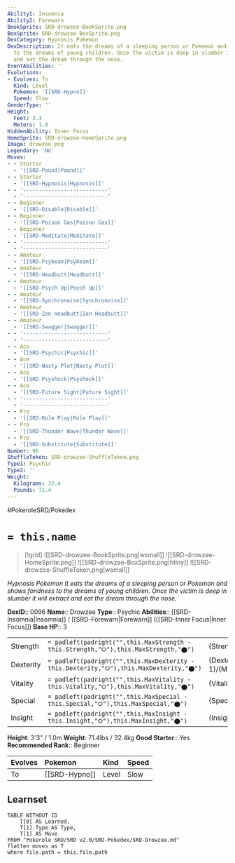 ```yaml
---
Ability1: Insomnia
Ability2: Forewarn
BookSprite: SRD-drowzee-BookSprite.png
BoxSprite: SRD-drowzee-BoxSprite.png
DexCategory: Hypnosis Pokemon
DexDescription: It eats the dreams of a sleeping person or Pokemon and shows fondness
  to the dreams of young children. Once the victim is deep in slumber it will extract
  and eat the dream through the nose.
EventAbilities: ''
Evolutions:
- Evolves: To
  Kind: Level
  Pokemon: '[[SRD-Hypno]]'
  Speed: Slow
GenderType: ''
Height:
  Feet: 3.3
  Meters: 1.0
HiddenAbility: Inner Focus
HomeSprite: SRD-drowzee-HomeSprite.png
Image: drowzee.png
Legendary: 'No'
Moves:
- - Starter
  - '[[SRD-Pound|Pound]]'
- - Starter
  - '[[SRD-Hypnosis|Hypnosis]]'
- - '---------------------------'
  - '---------------------------'
- - Beginner
  - '[[SRD-Disable|Disable]]'
- - Beginner
  - '[[SRD-Poison Gas|Poison Gas]]'
- - Beginner
  - '[[SRD-Meditate|Meditate]]'
- - '---------------------------'
  - '---------------------------'
- - Amateur
  - '[[SRD-Psybeam|Psybeam]]'
- - Amateur
  - '[[SRD-Headbutt|Headbutt]]'
- - Amateur
  - '[[SRD-Psych Up|Psych Up]]'
- - Amateur
  - '[[SRD-Synchronoise|Synchronoise]]'
- - Amateur
  - '[[SRD-Zen Headbutt|Zen Headbutt]]'
- - Amateur
  - '[[SRD-Swagger|Swagger]]'
- - '---------------------------'
  - '---------------------------'
- - Ace
  - '[[SRD-Psychic|Psychic]]'
- - Ace
  - '[[SRD-Nasty Plot|Nasty Plot]]'
- - Ace
  - '[[SRD-Psyshock|Psyshock]]'
- - Ace
  - '[[SRD-Future Sight|Future Sight]]'
- - '---------------------------'
  - '---------------------------'
- - Pro
  - '[[SRD-Role Play|Role Play]]'
- - Pro
  - '[[SRD-Thunder Wave|Thunder Wave]]'
- - Pro
  - '[[SRD-Substitute|Substitute]]'
Number: 96
ShuffleToken: SRD-drowzee-ShuffleToken.png
Type1: Psychic
Type2: ''
Weight:
  Kilograms: 32.4
  Pounds: 71.4
---
```


#PokeroleSRD/Pokedex

# `= this.name`

> [!grid]
> ![[SRD-drowzee-BookSprite.png|wsmall]]
> ![[SRD-drowzee-HomeSprite.png]]
> ![[SRD-drowzee-BoxSprite.png|htiny]]
> ![[SRD-drowzee-ShuffleToken.png|wsmall]]


*Hypnosis Pokemon*
*It eats the dreams of a sleeping person or Pokemon and shows fondness to the dreams of young children. Once the victim is deep in slumber it will extract and eat the dream through the nose.*

**DexID**:: 0096
**Name**:: Drowzee
**Type**:: Psychic
**Abilities**:: [[SRD-Insomnia|Insomnia]] / [[SRD-Forewarn|Forewarn]] ([[SRD-Inner Focus|Inner Focus]])
**Base HP**:: 3

|           |                                                                                        |                                          |
| --------- | -------------------------------------------------------------------------------------- | ---------------------------------------- |
| Strength  | `= padleft(padright("",this.MaxStrength - this.Strength,"⭘"),this.MaxStrength,"⬤")`    | (Strength::2)/(MaxStrength::4)   |
| Dexterity | `= padleft(padright("",this.MaxDexterity - this.Dexterity,"⭘"),this.MaxDexterity,"⬤")` | (Dexterity:: 1)/(MaxDexterity::3) |
| Vitality  | `= padleft(padright("",this.MaxVitality - this.Vitality,"⭘"),this.MaxVitality,"⬤")`    | (Vitality::2)/(MaxVitality::4)   |
| Special   | `= padleft(padright("",this.MaxSpecial - this.Special,"⭘"),this.MaxSpecial,"⬤")`       | (Special::1)/(MaxSpecial::3)     |
| Insight   | `= padleft(padright("",this.MaxInsight - this.Insight,"⭘"),this.MaxInsight,"⬤")`       | (Insight::2)/(MaxInsight::5)     |

**Height**: 3'3" / 1.0m
**Weight**: 71.4lbs / 32.4kg
**Good Starter**:: Yes
**Recommended Rank**:: Beginner

| Evolves   | Pokemon       | Kind   | Speed   |
|:----------|:--------------|:-------|:--------|
| To        | [[SRD-Hypno]] | Level  | Slow    |

## Learnset

```dataview
TABLE WITHOUT ID
    T[0] AS Learned,
    T[1].Type AS Type,
    T[1] AS Move
FROM "Pokerole SRD/SRD v2.0/SRD-Pokedex/SRD-Drowzee.md"
flatten moves as T
where file.path = this.file.path
```
